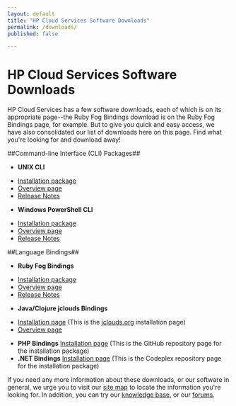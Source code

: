 ```yaml
---
layout: default
title: "HP Cloud Services Software Downloads"
permalink: /downloads/
published: false

---
```

# HP Cloud Services Software Downloads

HP Cloud Services has a few software downloads, each of which is on its appropriate page--the Ruby Fog Bindings download is on the Ruby Fog Bindings page, for example.  But to give you quick and easy access, we have also consolidated our list of downloads here on this page.  Find what you're looking for and download away!

##Command-line Interface (CLI) Packages##
* **UNIX CLI**
 - [Installation package](https://docs.hpcloud.com/file/hpcloud-1.2.0.gem)
 - [Overview page](/cli/unix)
 - [Release Notes](/cli/unix/release-notes)
* **Windows PowerShell CLI**
 - [Installation package](https://docs.hpcloud.com/file/WinCLI-1.3.1.9.zip)
 - [Overview page](/cli/windows)
 - [Release Notes](/cli/windows/release-notes)

##Language Bindings##

* **Ruby Fog Bindings**
 - [Installation package](https://docs.hpcloud.com/file/hpfog-0.0.17.gem)
 - [Overview page](/bindings/fog) 
 - [Release Notes](/bindings/fog/release-notes)
* **Java/Clojure jclouds Bindings**
 - [Installation page](http://www.jclouds.org/documentation/userguide/installation-guide) (This is the [jclouds.org](http://www.jclouds.org) installation page)
 - [Overview page](/bindings/jclouds)
<!-- - [Release Notes](bindings/jclouds/release-notes)-->
* **PHP Bindings** [Installation page](http://hpcloud.github.com/HPCloud-PHP/) (This is the GitHub repository page for the installation package)
* **.NET Bindings** [Installation page](http://hpcloud.codeplex.com/releases/view/95187) (This is the Codeplex repository page for the installation package)

If you need any more information about these downloads, or our software in general, we urge you to visit our [site map](/sitemap) to locate the information you're looking for.  In addition, you can try our [knowledge base](https://community.hpcloud.com/knowledge-base), or our [forums](https://community.hpcloud.com/forum).